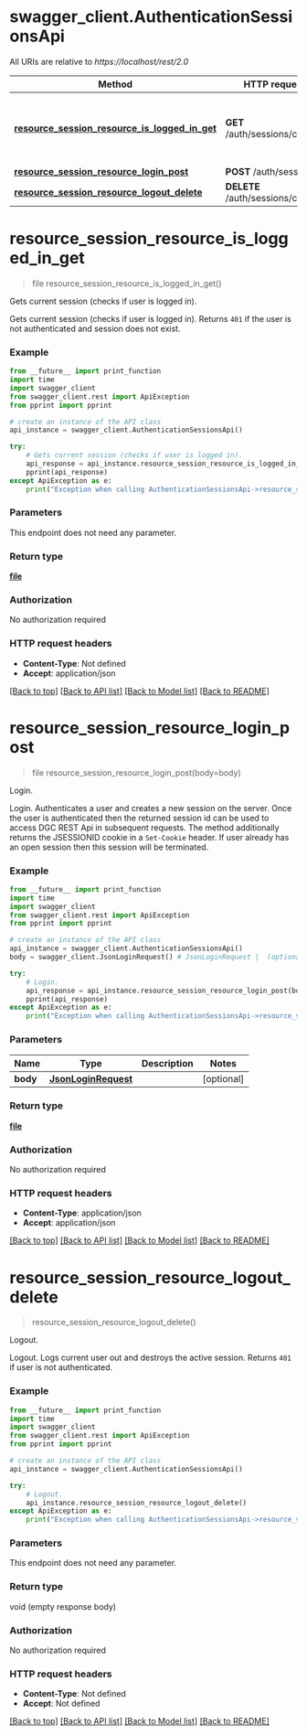 # swagger_client.AuthenticationSessionsApi

All URIs are relative to *https://localhost/rest/2.0*

Method | HTTP request | Description
------------- | ------------- | -------------
[**resource_session_resource_is_logged_in_get**](AuthenticationSessionsApi.md#resource_session_resource_is_logged_in_get) | **GET** /auth/sessions/current | Gets current session (checks if user is logged in).
[**resource_session_resource_login_post**](AuthenticationSessionsApi.md#resource_session_resource_login_post) | **POST** /auth/sessions | Login.
[**resource_session_resource_logout_delete**](AuthenticationSessionsApi.md#resource_session_resource_logout_delete) | **DELETE** /auth/sessions/current | Logout.


# **resource_session_resource_is_logged_in_get**
> file resource_session_resource_is_logged_in_get()

Gets current session (checks if user is logged in).

Gets current session (checks if user is logged in). Returns <code>401</code> if the user is not authenticated and session does not exist.

### Example
```python
from __future__ import print_function
import time
import swagger_client
from swagger_client.rest import ApiException
from pprint import pprint

# create an instance of the API class
api_instance = swagger_client.AuthenticationSessionsApi()

try:
    # Gets current session (checks if user is logged in).
    api_response = api_instance.resource_session_resource_is_logged_in_get()
    pprint(api_response)
except ApiException as e:
    print("Exception when calling AuthenticationSessionsApi->resource_session_resource_is_logged_in_get: %s\n" % e)
```

### Parameters
This endpoint does not need any parameter.

### Return type

[**file**](file.md)

### Authorization

No authorization required

### HTTP request headers

 - **Content-Type**: Not defined
 - **Accept**: application/json

[[Back to top]](#) [[Back to API list]](../README.md#documentation-for-api-endpoints) [[Back to Model list]](../README.md#documentation-for-models) [[Back to README]](../README.md)

# **resource_session_resource_login_post**
> file resource_session_resource_login_post(body=body)

Login.

Login. Authenticates a user and creates a new session on the server. Once the user is authenticated then the returned session id can be used to access DGC REST Api in subsequent requests. The method additionally returns the JSESSIONID cookie in a <code>Set-Cookie</code> header. If user already has an open session then this session will be terminated.

### Example
```python
from __future__ import print_function
import time
import swagger_client
from swagger_client.rest import ApiException
from pprint import pprint

# create an instance of the API class
api_instance = swagger_client.AuthenticationSessionsApi()
body = swagger_client.JsonLoginRequest() # JsonLoginRequest |  (optional)

try:
    # Login.
    api_response = api_instance.resource_session_resource_login_post(body=body)
    pprint(api_response)
except ApiException as e:
    print("Exception when calling AuthenticationSessionsApi->resource_session_resource_login_post: %s\n" % e)
```

### Parameters

Name | Type | Description  | Notes
------------- | ------------- | ------------- | -------------
 **body** | [**JsonLoginRequest**](JsonLoginRequest.md)|  | [optional] 

### Return type

[**file**](file.md)

### Authorization

No authorization required

### HTTP request headers

 - **Content-Type**: application/json
 - **Accept**: application/json

[[Back to top]](#) [[Back to API list]](../README.md#documentation-for-api-endpoints) [[Back to Model list]](../README.md#documentation-for-models) [[Back to README]](../README.md)

# **resource_session_resource_logout_delete**
> resource_session_resource_logout_delete()

Logout.

Logout. Logs current user out and destroys the active session. Returns <code>401</code> if user is not authenticated.

### Example
```python
from __future__ import print_function
import time
import swagger_client
from swagger_client.rest import ApiException
from pprint import pprint

# create an instance of the API class
api_instance = swagger_client.AuthenticationSessionsApi()

try:
    # Logout.
    api_instance.resource_session_resource_logout_delete()
except ApiException as e:
    print("Exception when calling AuthenticationSessionsApi->resource_session_resource_logout_delete: %s\n" % e)
```

### Parameters
This endpoint does not need any parameter.

### Return type

void (empty response body)

### Authorization

No authorization required

### HTTP request headers

 - **Content-Type**: Not defined
 - **Accept**: Not defined

[[Back to top]](#) [[Back to API list]](../README.md#documentation-for-api-endpoints) [[Back to Model list]](../README.md#documentation-for-models) [[Back to README]](../README.md)

